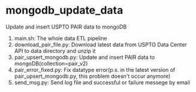 # mongodb_update_data
Update and insert USPTO PAIR data to mongoDB
1. main.sh: The whole data ETL pipeline
2. download_pair_file.py: Download latest data from USPTO Data Center API to data directory and unzip it
3. pair_upsert_mongodb.py: Update and insert PAIR data to mongoDB(collection=pair_v2)
4. pair_error_fixed.py: Fix datatype error(p.s. in the latest version of pair_upsert_mongodb.py, this problem doesn't occur anymore)
5. send_msg.py: Send log file and successful or failure messege by email
